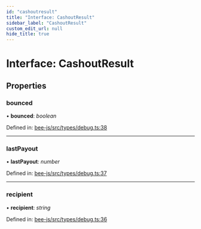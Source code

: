 ```yaml
---
id: "cashoutresult"
title: "Interface: CashoutResult"
sidebar_label: "CashoutResult"
custom_edit_url: null
hide_title: true
---
```


# Interface: CashoutResult

## Properties

### bounced

• **bounced**: *boolean*

Defined in: [bee-js/src/types/debug.ts:38](https://github.com/ethersphere/bee-js/blob/ce4d3fa/src/types/debug.ts#L38)

___

### lastPayout

• **lastPayout**: *number*

Defined in: [bee-js/src/types/debug.ts:37](https://github.com/ethersphere/bee-js/blob/ce4d3fa/src/types/debug.ts#L37)

___

### recipient

• **recipient**: *string*

Defined in: [bee-js/src/types/debug.ts:36](https://github.com/ethersphere/bee-js/blob/ce4d3fa/src/types/debug.ts#L36)
